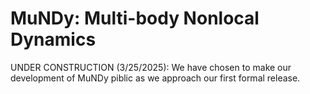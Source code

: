 # MuNDy: Multi-body Nonlocal Dynamics

UNDER CONSTRUCTION (3/25/2025): We have chosen to make our development of MuNDy piblic as we approach our first formal release. 
